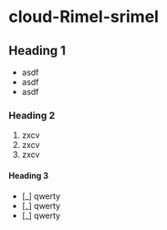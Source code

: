 # cloud-Rimel-srimel

## Heading 1
- asdf
- asdf
- asdf

### Heading 2
1. zxcv
2. zxcv
3. zxcv

#### Heading 3
- [_] qwerty
- [_] qwerty
- [_] qwerty
